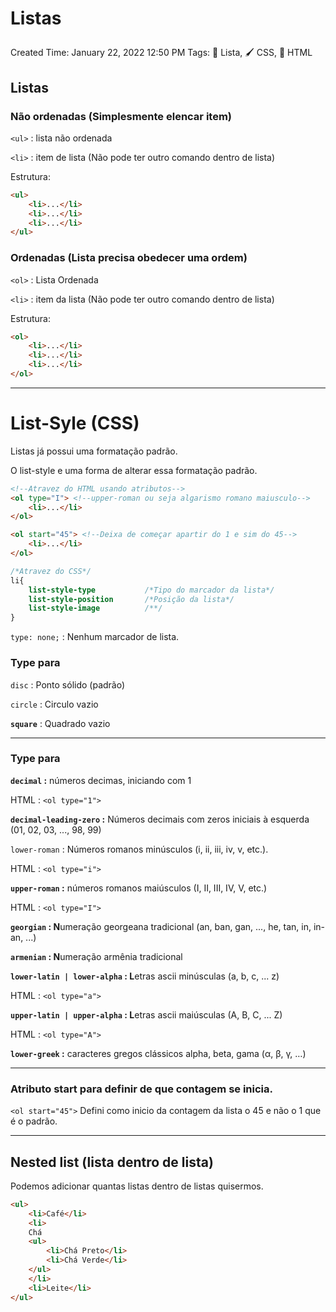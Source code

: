 # Listas <ul> <ol>

Created Time: January 22, 2022 12:50 PM
Tags: 📄 Lista, 🖌 CSS, 🧬 HTML

## Listas

### Não ordenadas (Simplesmente elencar item)

`<ul>` : lista não ordenada

`<li>` : item de lista (Não pode ter outro comando dentro de lista)

Estrutura:

```html
<ul>
	<li>...</li>
	<li>...</li>
	<li>...</li>
</ul>
```

### Ordenadas (Lista precisa obedecer uma ordem)

`<ol>` : Lista Ordenada

`<li>` : item da lista (Não pode ter outro comando dentro de lista)

Estrutura:

```html
<ol>
	<li>...</li>
	<li>...</li>
	<li>...</li>
</ol>
```

---

# List-Syle (CSS)

Listas já possui uma formatação padrão.

O list-style e uma forma de alterar essa formatação padrão.

```html
<!--Atravez do HTML usando atributos-->
<ol type="I"> <!--upper-roman ou seja algarismo romano maiusculo-->
	<li>...</li>
</ol>

<ol start="45"> <!--Deixa de começar apartir do 1 e sim do 45-->
	<li>...</li>
</ol>
```

```css
/*Atravez do CSS*/
li{                         
	list-style-type           /*Tipo do marcador da lista*/
	list-style-position       /*Posição da lista*/
	list-style-image          /**/
}
```

`type: none;` : Nenhum marcador de lista.

### Type para <ul>

`disc` : Ponto sólido (padrão)

`circle` : Circulo vazio

**`square`** : Quadrado vazio

---

### Type para <ol>

**`decimal` :** números decimas, iniciando com 1

HTML : `<ol type="1">`

**`decimal-leading-zero` :** Números decimais com zeros iniciais à esquerda (01, 02, 03, ..., 98, 99)

`lower-roman` : Números romanos minúsculos (i, ii, iii, iv, v, etc.).

HTML : `<ol type="i">`

**`upper-roman` :** números romanos maiúsculos (I, II, III, IV, V, etc.)

HTML : `<ol type="I">`

**`georgian` : N**umeração georgeana tradicional (an, ban, gan, ..., he, tan, in, in-an, ...)

**`armenian` : N**umeração armênia tradicional

**`lower-latin | lower-alpha` : L**etras ascii minúsculas (a, b, c, ... z)

HTML : `<ol type="a">`

**`upper-latin | upper-alpha` : L**etras ascii maiúsculas (A, B, C, ... Z)

HTML : `<ol type="A">`

**`lower-greek` :** caracteres gregos clássicos alpha, beta, gama (α, β, γ, …)

---

### Atributo start para definir de que contagem se inicia.

`<ol start="45">` Defini como inicio da contagem da lista o 45 e não o 1 que é o padrão.

---

## Nested list (lista dentro de lista)

Podemos adicionar quantas listas dentro de listas quisermos.

```html
<ul>
	<li>Café</li>
	<li>
	Chá
	<ul>
		<li>Chá Preto</li>
		<li>Chá Verde</li>
	</ul>
	</li>
	<li>Leite</li>
</ul>
```